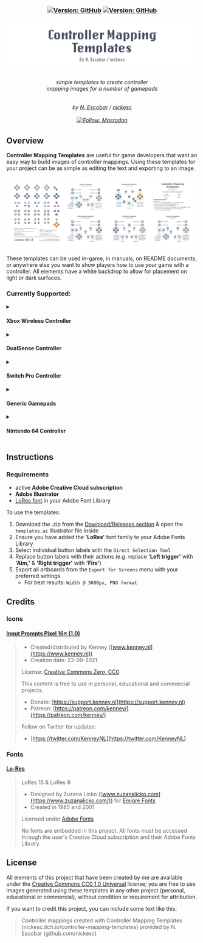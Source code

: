 

<h3 align="center" >
  <!--
  itch color: #fa5c5c
  github color: brightgreen
  label color: #505050
  mastodon color: #6364FF
  -->

  <div>
    <a href="https://nickesc.itch.io/controller-mapping-templates"><img alt="Version: GitHub" src="https://img.shields.io/badge/dynamic/json?url=https%3A%2F%2Fgithub.com%2Fnickesc%2Fcontroller-mapping-templates%2Fraw%2Frefs%2Fheads%2Fmain%2Fpackage.json&query=%24.version&style=for-the-badge&logo=itch.io&label=itch.io&labelColor=%23505050&color=%23fa5c5c"></a>
    <a href="https://github.com/nickesc/controller-mapping-templates"><img alt="Version: GitHub" src="https://img.shields.io/github/last-commit/nickesc/controller-mapping-templates?display_timestamp=committer&style=for-the-badge&logo=github&label=Latest&labelColor=%23505050&color=brightgreen"></a>
  </div>
  <br>
  <img src="docs/img/Banner.png" alt="Controller Mapping Templates by N. Escobar / Nickesc">
  <h6 align="center">
    simple templates to create controller<br>
    mapping images for a number of gamepads
  </h6>
  <h6 align="center">
    by <a href="https://nickesc.github.io">N. Escobar</a> / <a href="https://github.com/nickesc">nickesc</a>
    <br><br>
    <a href="https://infosec.exchange/@nickesc"><img alt="Follow: Mastodon" src="https://img.shields.io/mastodon/follow/109578095057040584?domain=infosec.exchange&style=for-the-badge&logo=mastodon&label=Follow&labelColor=%23505050&color=%236364FF"></a>
  </h6>
  
</h3>


## Overview
<b>Controller Mapping Templates</b> are useful for game developers that want an easy way to build images of controller mappings. Using these templates for your project can be as simple as editing the text and exporting to an image.

![Overview](docs/img/Overview.png)

These templates can be used in-game, in manuals, on README documents, or anywhere else you want to show players how to use your game with a controller. All elements have a white backdrop to allow for placement on light or dark surfaces.

### Currently Supported:
<details><summary><h4>Xbox Wireless Controller</h4></summary><img src="docs/img/mappings/Xbox Wireless Controller.png" alt="Xbox Wireless Controller Mapping" width=60%></details>
<details><summary><h4>DualSense Controller</h4></summary><img src="docs/img/mappings/DualSense Controller.png" alt="DualSense Controller Mapping" width=60%></details>
<details><summary><h4>Switch Pro Controller</h4></summary><img src="docs/img/mappings/Switch Pro Controller.png" alt="Switch Pro Controller Mapping" width=60%></details>
<details><summary><h4>Generic Gamepads</h4></summary><img src="docs/img/mappings/Generic Gamepad.png" alt="Generic Gamepad Mapping" width=60%></details>
<details><summary><h4>Nintendo 64 Controller</h4></summary><img src="docs/img/mappings/Nintendo 64 Controller.png" alt="Nintendo 64 Controller Mapping" width=60%></details>

## Instructions

### Requirements
- active <b>Adobe Creative Cloud subscription</b>
- <b>Adobe Illustrator</b>
- [LoRes font](https://fonts.adobe.com/fonts/lo-res) in your Adobe Font Library

To use the templates:
1. Download the .zip from the [Download/Releases section](https://github.com/nickesc/controller-mapping-templates/releases) & open the `templates.ai` Illustrator file inside
2. Ensure you have added the <b>'LoRes'</b> font family to your Adobe Fonts Library
3. Select individual button labels with the `Direct Selection Tool`
4. Replace button labels with their actions (e.g. replace <b>'Left trigger'</b> with <b>'Aim,'</b> & <b>'Right trigger'</b> with <b>'Fire'</b>)
5. Export all artboards from the `Export for Screens` menu with your preferred settings 
   - For best results: `Width @ 3600px, PNG format`

## Credits

### Icons

#### [Input Prompts Pixel 16× (1.0)](https://kenney-assets.itch.io/input-prompts-pixel-16)
> - Created/distributed by Kenney ([www.kenney.nl](https://www.kenney.nl))
> - Creation date: 23-09-2021
> 
> License: [Creative Commons Zero, CC0](https://creativecommons.org/publicdomain/zero/1.0/)
>
> This content is free to use in personal, educational and commercial projects.
>
> - Donate:   [https://support.kenney.nl](https://support.kenney.nl)
> - Patreon:  [https://patreon.com/kenney/](https://patreon.com/kenney/)
>
> Follow on Twitter for updates:
> - [https://twitter.com/KenneyNL](https://twitter.com/KenneyNL)

### Fonts

#### [Lo-Res](https://fonts.adobe.com/fonts/lo-res)
> LoRes 15 & LoRes 9
> - Designed by Zuzana Licko ([www.zuzanalicko.com](https://www.zuzanalicko.com/)) for [Emigre Fonts](https://www.emigre.com/)
> - Created in 1985 and 2001
>
> Licensed under [Adobe Fonts](https://helpx.adobe.com/fonts/using/font-licensing.html)
>
> No fonts are embedded in this project. All fonts must be accessed through the user's Creative Cloud subscription and their Adobe Fonts Library.


## License

All elements of this project that have been created by me are available under the [Creative Commons CC0 1.0 Universal](/LICENSE) license; you are free to use images generated using these templates in any other project (personal, educational or commercial), without condition or requirement for attribution.

If you <span class="lores15bold">want</span> to credit this project, you can include some text like this:
> Controller mappings created with Controller Mapping Templates (nickesc.itch.io/controller-mapping-templates) provided by N. Escobar (github.com/nickesc)
